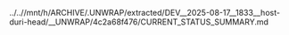 ../..//mnt/h/ARCHIVE/.UNWRAP/extracted/DEV__2025-08-17__1833__host-duri-head/__UNWRAP/4c2a68f476/CURRENT_STATUS_SUMMARY.md